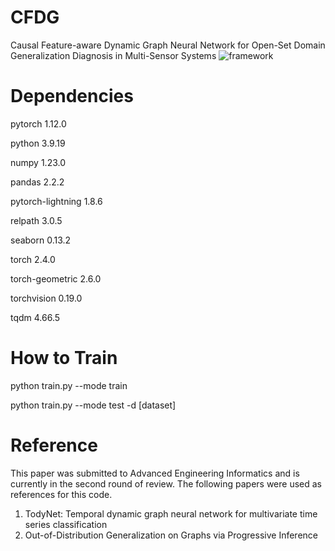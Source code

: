 # CFDG
Causal Feature-aware Dynamic Graph Neural Network for Open-Set Domain Generalization Diagnosis in Multi-Sensor Systems
![framework](https://github.com/user-attachments/assets/2446debc-b9b1-4278-bb57-54580b8cc217)
# Dependencies
pytorch 1.12.0

python 3.9.19

numpy 1.23.0

pandas 2.2.2

pytorch-lightning 1.8.6

relpath 3.0.5

seaborn 0.13.2

torch 2.4.0

torch-geometric 2.6.0

torchvision 0.19.0

tqdm 4.66.5

# How to Train
python train.py --mode train

python train.py --mode test -d [dataset]
# Reference
This paper was submitted to Advanced Engineering Informatics and is currently in the second round of review. The following papers were used as references for this code.

1. TodyNet: Temporal dynamic graph neural network for multivariate time series classification 
2. Out-of-Distribution Generalization on Graphs via Progressive Inference


